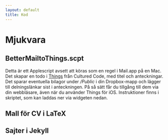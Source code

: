 ```yaml
---
layout: default
title: Kod
---
```


# Mjukvara

## BetterMailtoThings.scpt

Detta är ett Applescript avsett att köras som en regel i Mail.app på en Mac. Det skapar en todo i [Things](http://culturedcode.com/things) från Cultured Code, med titel och anteckningar. Det sparar eventuella bilagor under */Public* i din Dropbox-mapp och lägger till delningslänkar sist i anteckningen. På så sätt får du tillgång till dem via din webbläsare, även när du använder Things för iOS. Instruktioner finns i skriptet, som kan laddas ner via widgeten nedan.

<script src="https://gist.github.com/2859190.js"> </script>

## Mall för CV i LaTeX

## Sajter i Jekyll